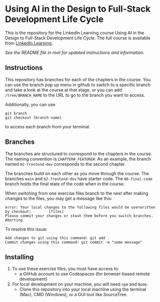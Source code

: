 # Using AI in the Design to Full-Stack Development Life Cycle
This is the repository for the LinkedIn Learning course Using AI in the Design to Full-Stack Development Life Cycle. The full course is available from [LinkedIn Learning][lil-course-url].

_See the README file in root for updated instructions and information._

## Instructions
This repository has branches for each of the chapters in the course. You can use the branch pop up menu in github to switch to a specific branch and take a look at the course at that stage, or you can add `/tree/BRANCH_NAME` to the URL to go to the branch you want to access.

Additionally, you can use 
```
git branch
git checkout [branch name]
```
to access each branch from your terminal.

## Branches
The branches are structured to correspond to the chapters in the course. The naming convention is `CHAPTER#_FEATURE#`. As an example, the branch named `02-frontend-dev` corresponds to the second chapter. 
 
The branches build on each other as you move through the course. The branches `main` and `02-frontend-dev` have starter code. The `06-final-code` branch holds the final state of the code when in the course.

When switching from one exercise files branch to the next after making changes to the files, you may get a message like this:

    error: Your local changes to the following files would be overwritten by checkout:        [files]
    Please commit your changes or stash them before you switch branches.
    Aborting

To resolve this issue:
	
    Add changes to git using this command: git add .
	Commit changes using this command: git commit -m "some message"

## Installing
1. To use these exercise files, you must have access to:
	- a GitHub account to use Codespaces (for browser-based remote development)
2. For local development on your machine, you will need `npm` and `Node`.
    - Clone this repository into your local machine using the terminal (Mac), CMD (Windows), or a GUI tool like SourceTree.

[0]: # (Replace these placeholder URLs with actual course URLs)

[lil-course-url]: https://www.linkedin.com/learning/
[lil-thumbnail-url]: http://

